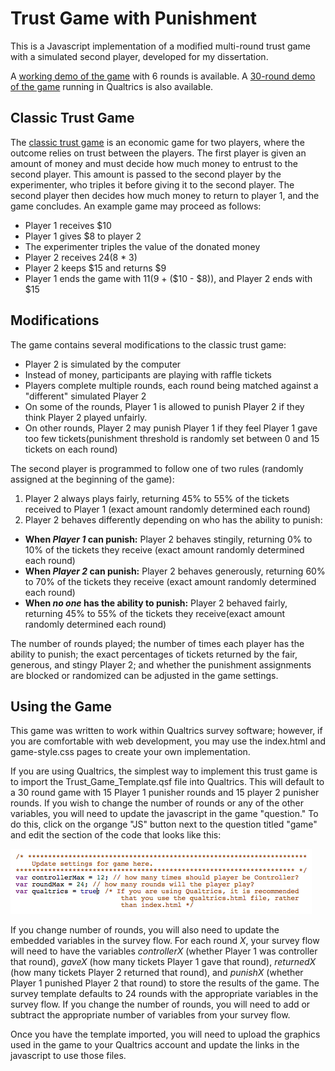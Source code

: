 # Trust Game with Punishment
This is a Javascript implementation of a modified multi-round trust game with a simulated second player, developed for my dissertation. 

A [working demo of the game](http://www.erikasalomon.com/trust) with 6 rounds is available. A [30-round demo of the game](https://uiuc.qualtrics.com/SE/?SID=SV_3lWMNSbIlB2K9Vj) running in Qualtrics is also available.

## Classic Trust Game
The [classic trust game](https://en.wikibooks.org/wiki/Bestiary_of_Behavioral_Economics/Trust_Game) is an economic game for two players, where the outcome relies on trust between the players. The first player is given an amount of money and must decide how much money to entrust to the second player. This amount is passed to the second player by the experimenter, who triples it before giving it to the second player. The second player then decides how much money to return to player 1, and the game concludes. An example game may proceed as follows:

+ Player 1 receives $10
+ Player 1 gives $8 to player 2
+ The experimenter triples the value of the donated money
+ Player 2 receives $24 ($8 * 3)
+ Player 2 keeps $15 and returns $9
+ Player 1 ends the game with $11 ($9 + ($10 - $8)), and Player 2 ends with $15
 
## Modifications
The game contains several modifications to the classic trust game:

+ Player 2 is simulated by the computer
+ Instead of money, participants are playing with raffle tickets
+ Players complete multiple rounds, each round being matched against a "different" simulated Player 2
+ On some of the rounds, Player 1 is allowed to punish Player 2 if they think Player 2 played unfairly.
+ On other rounds, Player 2 may punish Player 1 if they feel Player 1 gave too few tickets(punishment threshold is randomly set between 0 and 15 tickets on each round)

The second player is programmed to follow one of two rules (randomly assigned at the beginning of the game):

1. Player 2 always plays fairly, returning 45% to 55% of the tickets received to Player 1 (exact amount randomly determined each round)
2. Player 2 behaves differently depending on who has the ability to punish:
  + **When *Player 1* can punish:** Player 2 behaves stingily, returning 0% to 10% of the tickets they receive (exact amount randomly determined each round)
  + **When *Player 2* can punish:** Player 2 behaves generously, returning 60% to 70% of the tickets they receive (exact amount randomly determined each round)
  + **When *no one* has the ability to punish:** Player 2 behaved fairly, returning 45% to 55% of the tickets they receive(exact amount randomly determined each round)

The number of rounds played; the number of times each player has the ability to punish; the exact percentages of tickets returned by the fair, generous, and stingy Player 2; and whether the punishment assignments are blocked or randomized can be adjusted in the game settings.

## Using the Game
This game was written to work within Qualtrics survey software; however, if you are comfortable with web development, you may use the index.html and game-style.css pages to create your own implementation. 

If you are using Qualtrics, the simplest way to implement this trust game is to import the Trust_Game_Template.qsf file into Qualtrics. This will default to a 30 round game with 15 Player 1 punisher rounds and 15 player 2 punisher rounds. If you wish to change the number of rounds or any of the other variables, you will need to update the javascript in the game "question." To do this, click on the organge "JS" button next to the question titled "game" and edit the section of the code that looks like this:

![Game settings](/gamesettings.png) 

If you change number of rounds, you will also need to update the embedded variables in the survey flow. For each round *X*, your survey flow will need to have the variables *controllerX* (whether Player 1 was controller that round), *gaveX* (how many tickets Player 1 gave that round), *returnedX* (how many tickets Player 2 returned that round), and *punishX* (whether Player 1 punished Player 2 that round) to store the results of the game. The survey template defaults to 24 rounds with the appropriate variables in the survey flow. If you change the number of rounds, you will need to add or subtract the appropriate number of variables from your survey flow.

Once you have the template imported, you will need to upload the graphics used in the game to your Qualtrics account and update the links in the javascript to use those files. 

